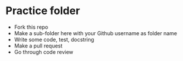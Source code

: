 # Practice folder

* Fork this repo
* Make a sub-folder here with your Github username as folder name
* Write some code, test, docstring
* Make a pull request
* Go through code review
